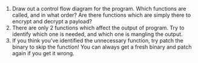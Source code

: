 1. Draw out a control flow diagram for the program. Which functions are called, and in what order? Are there functions which are simply there to encrypt and decrypt a payload?
2. There are only 2 functions which affect the output of program. Try to identify which one is needed, and which one is mangling the output.
3. If you think you've identified the unnecessary function, try patch the binary to skip the function! You can always get a fresh binary and patch again if you get it wrong.